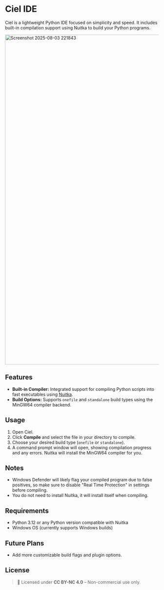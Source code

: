 # Ciel IDE

Ciel is a lightweight Python IDE focused on simplicity and speed. It includes built-in compilation support using Nuitka to build your Python programs.

<img width="1919" height="1079" alt="Screenshot 2025-08-03 221843" src="https://github.com/user-attachments/assets/874343e5-e0c5-4063-ae3b-5b481c667201" />

## Features

- **Built-in Compiler:** Integrated support for compiling Python scripts into fast executables using [Nuitka](https://nuitka.net/).
- **Build Options:** Supports `onefile` and `standalone` build types using the MinGW64 compiler backend.
## Usage

1. Open Ciel. 
2. Click **Compile** and select the file in your directory to compile.
3. Choose your desired build type (`onefile` or `standalone`).
4. A command prompt window will open, showing compilation progress and any errors. Nuitka will install the MinGW64 compiler for you.

## Notes

- Windows Defender will likely flag your compiled program due to false positives, so make sure to disable "Real Time Protection" in settings before compiling.
- You do not need to install Nuitka, it will install itself when compiling.

## Requirements

- Python 3.12 or any Python version compatible with Nuitka
- Windows OS (currently supports Windows builds)

## Future Plans

- Add more customizable build flags and plugin options.

## License
> 📜 Licensed under **CC BY-NC 4.0** – Non-commercial use only.

